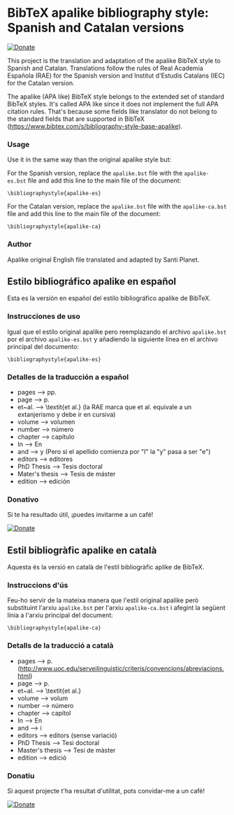 # BibTeX apalike bibliography style: Spanish and Catalan versions

[![Donate](https://img.shields.io/badge/Donate-PayPal-green.svg)](https://www.paypal.com/donate?business=VFQSX28Z9SW84&currency_code=EUR)

This project is the translation and adaptation of the apalike BibTeX style to Spanish and Catalan. Translations follow the rules of Real Academia Española (RAE) for the Spanish version and Institut d'Estudis Catalans (IEC) for the Catalan version.

The apalike (APA like) BibTeX style belongs to the extended set of standard BibTeX styles. It's called APA like since it does not implement the full APA citation rules. That's because some fields like translator do not belong to the standard fields that are supported in BibTeX (https://www.bibtex.com/s/bibliography-style-base-apalike).

### Usage

Use it in the same way than the original apalike style but:

For the Spanish version, replace the `apalike.bst` file with the `apalike-es.bst` file and add this line to the main file of the document:

```
\bibliographystyle{apalike-es}
```

For the Catalan version, replace the `apalike.bst` file with the `apalike-ca.bst` file and add this line to the main file of the document:

```
\bibliographystyle{apalike-ca}
```

### Author

Apalike original English file translated and adapted by Santi Planet.

## Estilo bibliográfico apalike en español

Esta es la versión en español del estilo bibliográfico apalike de BibTeX.

### Instrucciones de uso

Igual que el estilo original apalike pero reemplazando el archivo `apalike.bst` por el archivo `apalike-es.bst` y añadiendo la siguiente línea en el archivo principal del documento:

```
\bibliographystyle{apalike-es}
```

### Detalles de la traducción a español

* pages --> pp.
* page --> p.
* et~al. --> \textit{et al.} (la RAE marca que et al. equivale a un extanjerismo y debe ir en cursiva)
* volume --> volumen
* number --> número
* chapter --> capítulo
* In --> En
* and --> y (Pero si el apellido comienza por "I" la "y" pasa a ser "e")
* editors --> editores
* PhD Thesis --> Tesis doctoral
* Mater's thesis --> Tesis de máster
* edition --> edición

### Donativo

Si te ha resultado útil, ¡puedes invitarme a un café!

[![Donate](https://img.shields.io/badge/Donate-PayPal-green.svg)](https://www.paypal.com/donate?business=VFQSX28Z9SW84&currency_code=EUR)

## Estil bibliogràfic apalike en català

Aquesta és la versió en català de l'estil bibliogràfic aplike de BibTeX.

### Instruccions d'ús

Feu-ho servir de la mateixa manera que l'estil original apalike però substituint l'arxiu `apalike.bst` per l'arxiu `apalike-ca.bst` i afegint la següent línia a l'arxiu principal del document: 

```
\bibliographystyle{apalike-ca}
```

### Detalls de la traducció a català

* pages --> p. (http://www.uoc.edu/serveilinguistic/criteris/convencions/abreviacions.html)
* page --> p.
* et~al. --> \textit{et al.}
* volume --> volum
* number --> número
* chapter --> capítol
* In --> En
* and --> i
* editors --> editors (sense variació)
* PhD Thesis --> Tesi doctoral
* Master's thesis --> Tesi de màster
* edition --> edició

### Donatiu

Si aquest projecte t'ha resultat d'utilitat, pots convidar-me a un cafè!

[![Donate](https://img.shields.io/badge/Donate-PayPal-green.svg)](https://www.paypal.com/donate?business=VFQSX28Z9SW84&currency_code=EUR)
